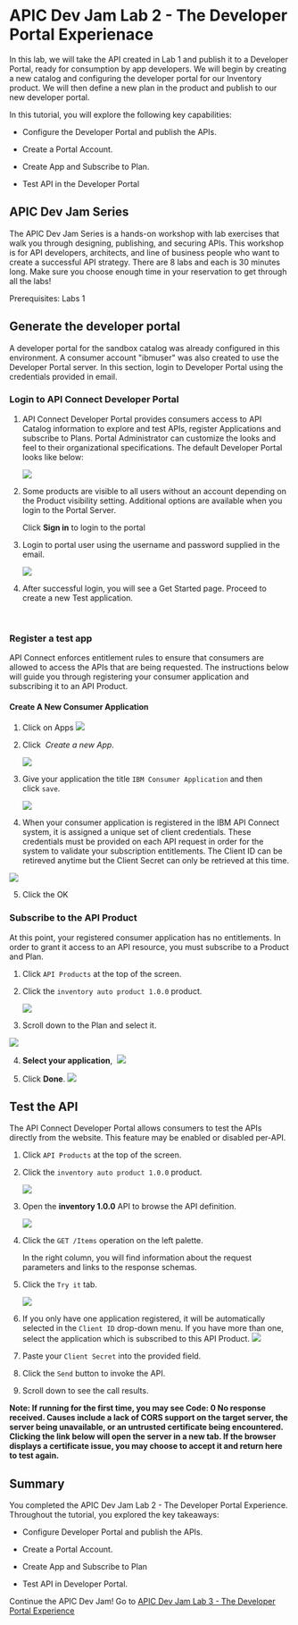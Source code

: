 # APIC Dev Jam Lab 2 - The Developer Portal Experienace #


In this lab, we will take the API created in Lab 1 and publish it to a
Developer Portal, ready for consumption by app developers. We will begin
by creating a new catalog and configuring the developer portal for our
Inventory product. We will then define a new plan in the product and
publish to our new developer portal.

In this tutorial, you will explore the following key capabilities:

-   Configure the Developer Portal and publish the APIs.

-   Create a Portal Account.

-   Create App and Subscribe to Plan.

-   Test API in the Developer Portal

## APIC Dev Jam Series

The APIC Dev Jam Series is a hands-on workshop with lab exercises that
walk you through designing, publishing, and securing APIs. This workshop
is for API developers, architects, and line of business people who want
to create a successful API strategy. There are 8 labs and each is 30
minutes long. Make sure you choose enough time in your reservation to
get through all the labs! 

Prerequisites: Labs 1

## Generate the developer portal

A developer portal for the sandbox catalog was already configured in
this environment. A consumer account "ibmuser" was also created to use
the Developer Portal server. In this section, login to Developer Portal
using the credentials provided in email.

### Login to API Connect Developer Portal

1.  API Connect Developer Portal provides consumers access to API
    Catalog information to explore and test APIs, register Applications
    and subscribe to Plans. Portal Administrator can customize the looks
    and feel to their organizational specifications. The default
    Developer Portal looks like below:

    ![](images/Step1_1.png)

2.  Some products are visible to all users without an account depending
    on the Product visibility setting. Additional options are available
    when you login to the Portal Server.

    Click **Sign in** to login to the portal

3.  Login to portal user using the username and password supplied in the
    email.

    ![](images/Step1_3.png)

4.  After successful login, you will see a Get Started page. Proceed to
    create a new Test application.

 

 ### Register a test app

API Connect enforces entitlement rules to ensure that consumers are
allowed to access the APIs that are being requested. The instructions
below will guide you through registering your consumer application and
subscribing it to an API Product.

#### Create A New Consumer Application


1.  Click on Apps
    ![](images/Step2_1.png)

2.  Click  *Create a new App*.

    ![](images/Step2_2.png)

3.  Give your application the title `IBM Consumer Application` and then
    click `save`.

    ![](images/Step2_3.png)


4. When your consumer application is registered in the IBM API Connect
system, it is assigned a unique set of client credentials. These
credentials must be provided on each API request in order for the system
to validate your subscription entitlements. The Client ID can be retireved anytime but the Client Secret can only be retrieved at this time.

![](images/Step2_4.png)

5.  Click the OK

### Subscribe to the API Product

At this point, your registered consumer application has no entitlements.
In order to grant it access to an API resource, you must subscribe to a
Product and Plan.

1.  Click `API Products` at
    the top of the screen.

2.  Click the `inventory auto product
    1.0.0` product.

    ![](images/Step3_1.png)

3.  Scroll down to the Plan and select it.

![](images/Step3_2.png)

4.  **Select your application**, 
      ![](images/Step3_4.png)

5. Click **Done**.
      ![](images/Step3_6.png)

 ## Test the API

The API Connect Developer Portal allows consumers to test the APIs
directly from the website. This feature may be enabled or disabled
per-API.


1.  Click `API Products` at
    the top of the screen.


2.  Click the `inventory auto product 1.0.0` product.

    ![](images/Step3_1.png)

3.  Open the **inventory 1.0.0** API to browse the API definition.

    ![](images/Step4_3.png)

4.  Click the `GET /Items` operation
    on the left palette.

    In the right column, you will find information about the request
    parameters and links to the response schemas.

5.  Click the `Try it` tab.

    ![](images/Step4_5.png)

6.  If you only have one application registered, it will be
    automatically selected in the `Client
    ID` drop-down menu. If you have more
    than one, select the application which is subscribed to this API
    Product.
    ![](images/Step4_7.png)

7.  Paste your `Client Secret` into the
    provided field.

8.  Click the `Send` button
    to invoke the API.

8.  Scroll down to see the call results.

**Note: If running for the first time, you may see Code: 0 No response
received. Causes include a lack of CORS support on the target server,
the server being unavailable, or an untrusted certificate being
encountered. Clicking the link below will open the server in a new tab.
If the browser displays a certificate issue, you may choose to accept it
and return here to test again.**

## Summary

You completed the APIC Dev Jam Lab 2 - The Developer Portal Experience.
Throughout the tutorial, you explored the key takeaways: 

-   Configure Developer Portal and publish the APIs.

-   Create a Portal Account. 

-   Create App and Subscribe to Plan

-   Test API in Developer Portal. 


Continue the APIC Dev Jam! Go to [APIC Dev Jam Lab 3 - The Developer Portal Experience](../Lab3) 
